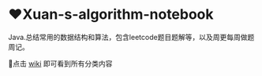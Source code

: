 # ❤Xuan-s-algorithm-notebook
Java.总结常用的数据结构和算法，包含leetcode题目题解等，以及周更每周做题周记。

📌点击 [wiki](https://github.com/chicchic/Xuan-s-algorithm-notebook/wiki) 即可看到所有分类内容
